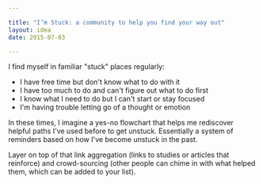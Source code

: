 ```yaml
---

title: "I’m Stuck: a community to help you find your way out"
layout: idea
date: 2015-07-03

---
```


I find myself in familiar "stuck" places regularly:

- I have free time but don't know what to do with it
- I have too much to do and can't figure out what to do first
- I know what I need to do but I can't start or stay focused
- I'm having trouble letting go of a thought or emotion

In these times, I imagine a yes-no flowchart that helps me rediscover helpful paths I've used before to get unstuck. Essentially a system of reminders based on how I've become unstuck in the past. 

Layer on top of that link aggregation (links to studies or articles that reinforce) and crowd-sourcing (other people can chime in with what helped them, which can be added to your list).
